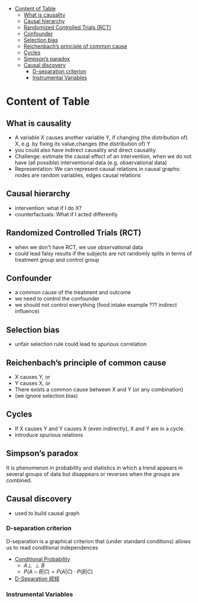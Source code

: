 - [Content of Table](#content-of-table)
  - [What is causality](#what-is-causality)
  - [Causal hierarchy](#causal-hierarchy)
  - [Randomized Controlled Trials (RCT)](#randomized-controlled-trials-rct)
  - [Confounder](#confounder)
  - [Selection bias](#selection-bias)
  - [Reichenbach’s principle of common cause](#reichenbachs-principle-of-common-cause)
  - [Cycles](#cycles)
  - [Simpson’s paradox](#simpsons-paradox)
  - [Causal discovery](#causal-discovery)
    - [D-separation criterion](#d-separation-criterion)
    - [Instrumental Variables](#instrumental-variables)



# Content of Table
## What is causality
- A variable X causes another variable Y, if changing (the distribution of) X, e.g. by fixing its value,changes (the distribution of) Y
- you could also have indirect causality and direct causality
- Challenge: estimate the causal effect of an intervention, when we do not have (all possible) interventional data (e.g. observational data)
- Representation: We can represent causal relations in causal graphs: nodes are random variables, edges causal relations


## Causal hierarchy
- intervention: what if I do X? 
- counterfactuals: What if I acted differently


## Randomized Controlled Trials (RCT)
- when we don't have RCT, we use observational data
- could lead falsy results if the subjects are not randomly splits in terms of treatment group and control group


## Confounder
- a common cause of the treatment and outcome
- we need to control the confounder
- we should not control everything (food intake example ??? indirect influence)
  

## Selection bias
- unfair selection rule could lead to spurious correlation


## Reichenbach’s principle of common cause
- X causes Y, or
- Y causes X, or
- There exists a common cause between X and Y (or any combination)
- (we ignore selection bias)

## Cycles 
- If X causes Y and Y causes X (even indirectly), X and Y are in a cycle.
- introduce spurious relations

## Simpson’s paradox
It is phenomenon in probability and statistics in which a trend appears in several groups of data but disappears or reverses when the groups are combined. 

## Causal discovery 
- used to build causal graph



### D-separation criterion
D-separation is a graphical criterion that (under
standard conditions) allows us to read conditional independences

- [Conditional Probability](https://www.probabilitycourse.com/chapter1/1_4_4_conditional_independence.php)
  - $A \perp\!\!\!\perp B$
  - $P(A \cap B | C) = P(A | C) \cdot P(B | C)$
- [D-Separation 视频](https://www.bilibili.com/video/BV1xF411K7aa?p=7&vd_source=f0e2a593a0e8b1e1fe5b9c1148cdd327)

### Instrumental Variables
